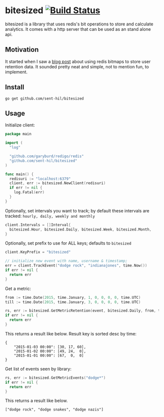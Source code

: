 # bitesized [![Build Status](https://travis-ci.org/sent-hil/bitesized.svg?branch=master)](https://travis-ci.org/sent-hil/bitesized)

bitesized is a library that uses redis's bit operations to store and calculate analytics. It comes with a http server that can be used as an stand alone api.

## Motivation

It started when I saw a [blog post](http://blog.getspool.com/2011/11/29/fast-easy-realtime-metrics-using-redis-bitmaps/) about using redis bitmaps to store user retention data. It sounded pretty neat and simple, not to mention fun, to implement.

## Install

`go get github.com/sent-hil/bitesized`

## Usage

Initialize client:

```go
package main

import (
  "log"

  "github.com/garyburd/redigo/redis"
  "github.com/sent-hil/bitesized"
)

func main() {
  redisuri := "localhost:6379"
  client, err := bitesized.NewClient(redisuri)
  if err != nil {
    log.Fatal(err)
  }
}
```

Optionally, set intervals you want to track; by default these intervals are tracked: `hourly, daily, weekly and monthly`

```go
client.Intervals = []Interval{
  bitesized.Hour, bitesized.Daily, bitesized.Week, bitesized.Month,
}
```

Optionally, set prefix to use for ALL keys; defaults to `bitesized`

```go
client.KeyPrefix = "bitesized"
```

```go
// initialize new event with name, username & timestamp;
err = client.TrackEvent("dodge rock", "indianajones", time.Now())
if err != nil {
  return err
}
```

Get a metric:

```go
from := time.Date(2015, time.January, 1, 0, 0, 0, 0, time.UTC)
till := time.Date(2015, time.January, 3, 0, 0, 0, 0, time.UTC)

rs, err := bitesized.GetMetricRetention(event, bitesized.Daily, from, till)
if err != nil {
  return err
}
```

This returns a result like below. Result key is sorted desc by time:

```
{
    "2015-01-03 00:00": [30, 17, 60],
    "2015-01-02 00:00": [49, 24,  0],
    "2015-01-01 00:00": [67,  0,  0]
}
```

Get list of events seen by library:

```go
rs, err := bitesized.GetMetricEvents("dodge*")
if err != nil {
  return err
}
```

This returns a result like below.

```
["dodge rock", "dodge snakes", "dodge nazis"]
```
